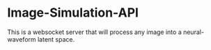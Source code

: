# Image-Simulation-API

This is a websocket server that will process any image into a neural-waveform latent space.
